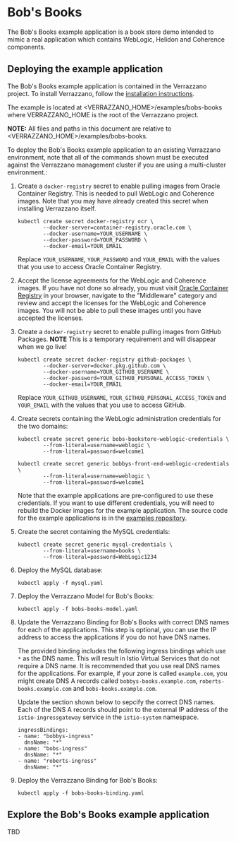 # Bob's Books

The Bob's Books example application is a book store demo intended to mimic a real application which contains WebLogic, 
Helidon and Coherence components.

## Deploying the example application

The Bob's Books example application is contained in the Verrazzano project.
To install Verrazzano, follow the [installation instructions](../install/README.md).

The example is located at <VERRAZZANO_HOME>/examples/bobs-books where VERRAZZANO_HOME is the root of the 
Verrazzano project.

**NOTE:** All files and paths in this document are relative to <VERRAZZANO_HOME>/examples/bobs-books.

To deploy the Bob's Books example application to an existing Verrazzano environment,
note that all of the commands shown must be executed against the Verrazzano management
cluster if you are using a multi-cluster environment.:

1. Create a `docker-registry` secret to enable pulling images from Oracle Container
   Registry.  This is needed to pull WebLogic and Coherence images.  Note that you
   may have already created this secret when installing Verrazzano itself.

   ```
   kubectl create secret docker-registry ocr \
           --docker-server=container-registry.oracle.com \
           --docker-username=YOUR_USERNAME \
           --docker-password=YOUR_PASSWORD \
           --docker-email=YOUR_EMAIL
   ```

   Replace `YOUR_USERNAME`, `YOUR_PASSWORD` and `YOUR_EMAIL` with the values that you
   use to access Oracle Container Registry.

1. Accept the license agreements for the WebLogic and Coherence images.  If you have not
   done so already, you must visit [Oracle Container Registry](https://container-registry.oracle.com)
   in your browser, navigate to the "Middleware" category and review and accept the
   licenses for the WebLogic and Coherence images.  You will not be able to pull these
   images until you have accepted the licenses.

1. Create a `docker-registry` secret to enable pulling images from GitHub Packages.
   **NOTE** This is a temporary requirement and will disappear when we go live!

   ```
   kubectl create secret docker-registry github-packages \
           --docker-server=docker.pkg.github.com \
           --docker-username=YOUR_GITHUB_USERNAME \
           --docker-password=YOUR_GITHUB_PERSONAL_ACCESS_TOKEN \
           --docker-email=YOUR_EMAIL
   ```

   Replace `YOUR_GITHUB_USERNAME`, `YOUR_GITHUB_PERSONAL_ACCESS_TOKEN` and `YOUR_EMAIL` with
   the values that you use to access GitHub.

1. Create secrets containing the WebLogic administration credentials for the
   two domains:

   ```
   kubectl create secret generic bobs-bookstore-weblogic-credentials \
           --from-literal=username=weblogic \
           --from-literal=password=welcome1

   kubectl create secret generic bobbys-front-end-weblogic-credentials \
           --from-literal=username=weblogic \
           --from-literal=password=welcome1
   ```

   Note that the example applications are pre-configured to use these credentials.
   If you want to use different credentials, you will need to rebuild the
   Docker images for the example application.  The source code for the example
   applications is in the [examples repository](https://github.com/verrazzano/examples).

1. Create the secret containing the MySQL credentials:

   ```
   kubectl create secret generic mysql-credentials \
           --from-literal=username=books \
           --from-literal=password=WebLogic1234
   ```

1. Deploy the MySQL database:

   ```
   kubectl apply -f mysql.yaml
   ```

1. Deploy the Verrazzano Model for Bob's Books:

   ```
   kubectl apply -f bobs-books-model.yaml
   ```

1. Update the Verrazzano Binding for Bob's Books with correct DNS names for
   each of the applications.  This step is optional, you can use the IP
   address to access the applications if you do not have DNS names.

   The provided binding includes the following ingress bindings which use
   `*` as the DNS name.  This will result in Istio Virtual Services that
   do not require a DNS name.  It is recommended that you use real DNS
   names for the applications.  For example, if your zone is called
   `example.com`, you might create DNS A records called `bobbys-books.example.com`,
   `roberts-books.example.com` and `bobs-books.example.com`.

   Update the section shown below to sepcify the correct DNS names.  Each
   of the DNS A records should point to the external IP address of the
   `istio-ingressgateway` service in the `istio-system` namespace.

    ```
    ingressBindings:
    - name: "bobbys-ingress"
      dnsName: "*"
    - name: "bobs-ingress"
      dnsName: "*"
    - name: "roberts-ingress"
      dnsName: "*"
    ```


1. Deploy the Verrazzano Binding for Bob's Books:

   ```
   kubectl apply -f bobs-books-binding.yaml
   ```

## Explore the Bob's Books example application

TBD
